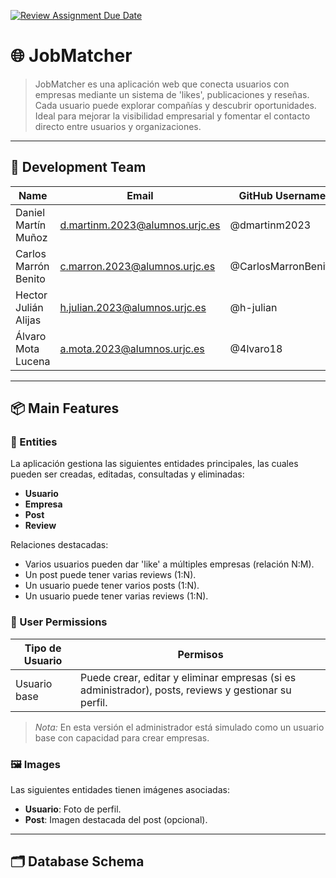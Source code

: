 [![Review Assignment Due Date](https://classroom.github.com/assets/deadline-readme-button-22041afd0340ce965d47ae6ef1cefeee28c7c493a6346c4f15d667ab976d596c.svg)](https://classroom.github.com/a/Jd7ILUgB)

# 🌐 JobMatcher

> JobMatcher es una aplicación web que conecta usuarios con empresas mediante un sistema de 'likes', publicaciones y reseñas. Cada usuario puede explorar compañías y  descubrir oportunidades. Ideal para mejorar la visibilidad empresarial y fomentar el contacto directo entre usuarios y organizaciones.

---

## 👥 Development Team

| Name                  | Email                            | GitHub Username      |
|-----------------------|----------------------------------|----------------------|
| Daniel Martín Muñoz   | d.martinm.2023@alumnos.urjc.es   | @dmartinm2023        |
| Carlos Marrón Benito  | c.marron.2023@alumnos.urjc.es    | @CarlosMarronBenito  |
| Hector Julián Alijas  | h.julian.2023@alumnos.urjc.es    | @h-julian            |
| Álvaro Mota Lucena    | a.mota.2023@alumnos.urjc.es      | @4lvaro18            |

---

## 📦 Main Features

### 📘 Entities

La aplicación gestiona las siguientes entidades principales, las cuales pueden ser creadas, editadas, consultadas y eliminadas:

- **Usuario**
- **Empresa**
- **Post**
- **Review**

Relaciones destacadas:

- Varios usuarios pueden dar 'like' a múltiples empresas (relación N:M).
- Un post puede tener varias reviews (1:N).
- Un usuario puede tener varios posts (1:N).
- Un usuario puede tener varias reviews (1:N).

### 🔐 User Permissions

| Tipo de Usuario  | Permisos                                                                                             |
|------------------|------------------------------------------------------------------------------------------------------|
| Usuario base     | Puede crear, editar y eliminar empresas (si es administrador), posts, reviews y gestionar su perfil. |

> *Nota:* En esta versión el administrador está simulado como un usuario base con capacidad para crear empresas.

### 🖼️ Images

Las siguientes entidades tienen imágenes asociadas:

- **Usuario**: Foto de perfil.
- **Post**: Imagen destacada del post (opcional).

---

## 🗂️ Database Schema

